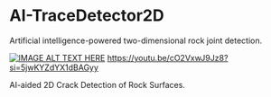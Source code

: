 # AI-TraceDetector2D
Artificial intelligence-powered two-dimensional rock joint detection.

[![IMAGE ALT TEXT HERE](https://img.youtube.com/vi/cO2VxwJ9Jz8&t/0.jpg)](https://youtu.be/cO2VxwJ9Jz8?si=5jwKYZdYX1dBAGyy)
https://youtu.be/cO2VxwJ9Jz8?si=5jwKYZdYX1dBAGyy

AI-aided 2D Crack Detection of Rock Surfaces.

